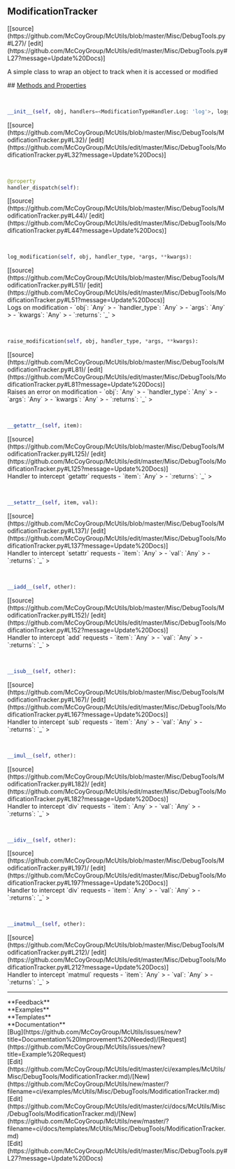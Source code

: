 ## <a id="McUtils.Misc.DebugTools.ModificationTracker">ModificationTracker</a> 

<div class="docs-source-link" markdown="1">
[[source](https://github.com/McCoyGroup/McUtils/blob/master/Misc/DebugTools.py#L27)/
[edit](https://github.com/McCoyGroup/McUtils/edit/master/Misc/DebugTools.py#L27?message=Update%20Docs)]
</div>

A simple class to wrap an object to track when it is accessed or
modified







<div class="collapsible-section">
 <div class="collapsible-section collapsible-section-header" markdown="1">
## <a class="collapse-link" data-toggle="collapse" href="#methods" markdown="1"> Methods and Properties</a> <a class="float-right" data-toggle="collapse" href="#methods"><i class="fa fa-chevron-down"></i></a>
 </div>
 <div class="collapsible-section collapsible-section-body collapse show" id="methods" markdown="1">
 
<a id="McUtils.Misc.DebugTools.ModificationTracker.__init__" class="docs-object-method">&nbsp;</a> 
```python
__init__(self, obj, handlers=<ModificationTypeHandler.Log: 'log'>, logger=None): 
```
<div class="docs-source-link" markdown="1">
[[source](https://github.com/McCoyGroup/McUtils/blob/master/Misc/DebugTools/ModificationTracker.py#L32)/
[edit](https://github.com/McCoyGroup/McUtils/edit/master/Misc/DebugTools/ModificationTracker.py#L32?message=Update%20Docs)]
</div>


<a id="McUtils.Misc.DebugTools.ModificationTracker.handler_dispatch" class="docs-object-method">&nbsp;</a> 
```python
@property
handler_dispatch(self): 
```
<div class="docs-source-link" markdown="1">
[[source](https://github.com/McCoyGroup/McUtils/blob/master/Misc/DebugTools/ModificationTracker.py#L44)/
[edit](https://github.com/McCoyGroup/McUtils/edit/master/Misc/DebugTools/ModificationTracker.py#L44?message=Update%20Docs)]
</div>


<a id="McUtils.Misc.DebugTools.ModificationTracker.log_modification" class="docs-object-method">&nbsp;</a> 
```python
log_modification(self, obj, handler_type, *args, **kwargs): 
```
<div class="docs-source-link" markdown="1">
[[source](https://github.com/McCoyGroup/McUtils/blob/master/Misc/DebugTools/ModificationTracker.py#L51)/
[edit](https://github.com/McCoyGroup/McUtils/edit/master/Misc/DebugTools/ModificationTracker.py#L51?message=Update%20Docs)]
</div>
Logs on modification
  - `obj`: `Any`
    > 
  - `handler_type`: `Any`
    > 
  - `args`: `Any`
    > 
  - `kwargs`: `Any`
    > 
  - `:returns`: `_`
    >


<a id="McUtils.Misc.DebugTools.ModificationTracker.raise_modification" class="docs-object-method">&nbsp;</a> 
```python
raise_modification(self, obj, handler_type, *args, **kwargs): 
```
<div class="docs-source-link" markdown="1">
[[source](https://github.com/McCoyGroup/McUtils/blob/master/Misc/DebugTools/ModificationTracker.py#L81)/
[edit](https://github.com/McCoyGroup/McUtils/edit/master/Misc/DebugTools/ModificationTracker.py#L81?message=Update%20Docs)]
</div>
Raises an error on modification
  - `obj`: `Any`
    > 
  - `handler_type`: `Any`
    > 
  - `args`: `Any`
    > 
  - `kwargs`: `Any`
    > 
  - `:returns`: `_`
    >


<a id="McUtils.Misc.DebugTools.ModificationTracker.__getattr__" class="docs-object-method">&nbsp;</a> 
```python
__getattr__(self, item): 
```
<div class="docs-source-link" markdown="1">
[[source](https://github.com/McCoyGroup/McUtils/blob/master/Misc/DebugTools/ModificationTracker.py#L125)/
[edit](https://github.com/McCoyGroup/McUtils/edit/master/Misc/DebugTools/ModificationTracker.py#L125?message=Update%20Docs)]
</div>
Handler to intercept `getattr` requests
  - `item`: `Any`
    > 
  - `:returns`: `_`
    >


<a id="McUtils.Misc.DebugTools.ModificationTracker.__setattr__" class="docs-object-method">&nbsp;</a> 
```python
__setattr__(self, item, val): 
```
<div class="docs-source-link" markdown="1">
[[source](https://github.com/McCoyGroup/McUtils/blob/master/Misc/DebugTools/ModificationTracker.py#L137)/
[edit](https://github.com/McCoyGroup/McUtils/edit/master/Misc/DebugTools/ModificationTracker.py#L137?message=Update%20Docs)]
</div>
Handler to intercept `setattr` requests
  - `item`: `Any`
    > 
  - `val`: `Any`
    > 
  - `:returns`: `_`
    >


<a id="McUtils.Misc.DebugTools.ModificationTracker.__iadd__" class="docs-object-method">&nbsp;</a> 
```python
__iadd__(self, other): 
```
<div class="docs-source-link" markdown="1">
[[source](https://github.com/McCoyGroup/McUtils/blob/master/Misc/DebugTools/ModificationTracker.py#L152)/
[edit](https://github.com/McCoyGroup/McUtils/edit/master/Misc/DebugTools/ModificationTracker.py#L152?message=Update%20Docs)]
</div>
Handler to intercept `add` requests
  - `item`: `Any`
    > 
  - `val`: `Any`
    > 
  - `:returns`: `_`
    >


<a id="McUtils.Misc.DebugTools.ModificationTracker.__isub__" class="docs-object-method">&nbsp;</a> 
```python
__isub__(self, other): 
```
<div class="docs-source-link" markdown="1">
[[source](https://github.com/McCoyGroup/McUtils/blob/master/Misc/DebugTools/ModificationTracker.py#L167)/
[edit](https://github.com/McCoyGroup/McUtils/edit/master/Misc/DebugTools/ModificationTracker.py#L167?message=Update%20Docs)]
</div>
Handler to intercept `sub` requests
  - `item`: `Any`
    > 
  - `val`: `Any`
    > 
  - `:returns`: `_`
    >


<a id="McUtils.Misc.DebugTools.ModificationTracker.__imul__" class="docs-object-method">&nbsp;</a> 
```python
__imul__(self, other): 
```
<div class="docs-source-link" markdown="1">
[[source](https://github.com/McCoyGroup/McUtils/blob/master/Misc/DebugTools/ModificationTracker.py#L182)/
[edit](https://github.com/McCoyGroup/McUtils/edit/master/Misc/DebugTools/ModificationTracker.py#L182?message=Update%20Docs)]
</div>
Handler to intercept `div` requests
  - `item`: `Any`
    > 
  - `val`: `Any`
    > 
  - `:returns`: `_`
    >


<a id="McUtils.Misc.DebugTools.ModificationTracker.__idiv__" class="docs-object-method">&nbsp;</a> 
```python
__idiv__(self, other): 
```
<div class="docs-source-link" markdown="1">
[[source](https://github.com/McCoyGroup/McUtils/blob/master/Misc/DebugTools/ModificationTracker.py#L197)/
[edit](https://github.com/McCoyGroup/McUtils/edit/master/Misc/DebugTools/ModificationTracker.py#L197?message=Update%20Docs)]
</div>
Handler to intercept `div` requests
  - `item`: `Any`
    > 
  - `val`: `Any`
    > 
  - `:returns`: `_`
    >


<a id="McUtils.Misc.DebugTools.ModificationTracker.__imatmul__" class="docs-object-method">&nbsp;</a> 
```python
__imatmul__(self, other): 
```
<div class="docs-source-link" markdown="1">
[[source](https://github.com/McCoyGroup/McUtils/blob/master/Misc/DebugTools/ModificationTracker.py#L212)/
[edit](https://github.com/McCoyGroup/McUtils/edit/master/Misc/DebugTools/ModificationTracker.py#L212?message=Update%20Docs)]
</div>
Handler to intercept `matmul` requests
  - `item`: `Any`
    > 
  - `val`: `Any`
    > 
  - `:returns`: `_`
    >
 </div>
</div>












---


<div markdown="1" class="text-secondary">
<div class="container">
  <div class="row">
   <div class="col" markdown="1">
**Feedback**   
</div>
   <div class="col" markdown="1">
**Examples**   
</div>
   <div class="col" markdown="1">
**Templates**   
</div>
   <div class="col" markdown="1">
**Documentation**   
</div>
   <div class="col" markdown="1">
   
</div>
   <div class="col" markdown="1">
   
</div>
   <div class="col" markdown="1">
   
</div>
</div>
  <div class="row">
   <div class="col" markdown="1">
[Bug](https://github.com/McCoyGroup/McUtils/issues/new?title=Documentation%20Improvement%20Needed)/[Request](https://github.com/McCoyGroup/McUtils/issues/new?title=Example%20Request)   
</div>
   <div class="col" markdown="1">
[Edit](https://github.com/McCoyGroup/McUtils/edit/master/ci/examples/McUtils/Misc/DebugTools/ModificationTracker.md)/[New](https://github.com/McCoyGroup/McUtils/new/master/?filename=ci/examples/McUtils/Misc/DebugTools/ModificationTracker.md)   
</div>
   <div class="col" markdown="1">
[Edit](https://github.com/McCoyGroup/McUtils/edit/master/ci/docs/McUtils/Misc/DebugTools/ModificationTracker.md)/[New](https://github.com/McCoyGroup/McUtils/new/master/?filename=ci/docs/templates/McUtils/Misc/DebugTools/ModificationTracker.md)   
</div>
   <div class="col" markdown="1">
[Edit](https://github.com/McCoyGroup/McUtils/edit/master/Misc/DebugTools.py#L27?message=Update%20Docs)   
</div>
   <div class="col" markdown="1">
   
</div>
   <div class="col" markdown="1">
   
</div>
   <div class="col" markdown="1">
   
</div>
</div>
</div>
</div>